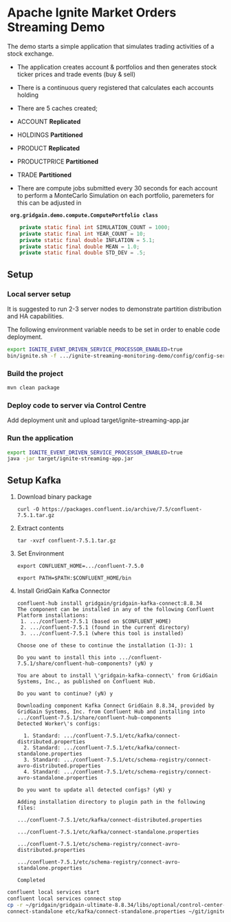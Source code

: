 # Apache Ignite Market Orders Streaming Demo

The demo starts a simple application that simulates trading activities of a stock exchange.

- The application creates account & portfolios and then generates stock ticker prices and trade events (buy & sell)
- There is a continuous query registered that calculates each accounts holding
- There are 5 caches created;
 - ACCOUNT **Replicated**
 - HOLDINGS **Partitioned**
 - PRODUCT **Replicated**
 - PRODUCTPRICE **Partitioned**
 - TRADE **Partitioned**

- There are compute jobs submitted every 30 seconds for each account to perform a MonteCarlo Simulation on each portfolio, paremeters for this can be adjusted in 

**``` org.gridgain.demo.compute.ComputePortfolio class```**

```java
	private static final int SIMULATION_COUNT = 1000;
	private static final int YEAR_COUNT = 10;
	private static final double INFLATION = 5.1;
	private static final double MEAN = 1.0;
	private static final double STD_DEV = .5;
```

## Setup

### Local server setup
It is suggested to run 2-3 server nodes to demonstrate partition distribution and HA capabilities.

The following environment variable needs to be set in order to enable code deployment.

```bash
export IGNITE_EVENT_DRIVEN_SERVICE_PROCESSOR_ENABLED=true
bin/ignite.sh -f .../ignite-streaming-monitoring-demo/config/config-server.xml
```

### Build the project

```bash
mvn clean package
```

### Deploy code to server via Control Centre

Add deployment unit and upload target/ignite-streaming-app.jar

### Run the application

```bash
export IGNITE_EVENT_DRIVEN_SERVICE_PROCESSOR_ENABLED=true
java -jar target/ignite-streaming-app.jar
```

## Setup Kafka
1. Download binary package

    ```console
    curl -O https://packages.confluent.io/archive/7.5/confluent-7.5.1.tar.gz
    ```
2. Extract contents

    ``` 
    tar -xvzf confluent-7.5.1.tar.gz
    ```
3. Set Environment
    
    ```
    export CONFLUENT_HOME=.../confluent-7.5.0
    ```

    ```
    export PATH=$PATH:$CONFLUENT_HOME/bin
    ```
4. Install GridGain Kafka Connector
    
    ```
    confluent-hub install gridgain/gridgain-kafka-connect:8.8.34
    The component can be installed in any of the following Confluent Platform installations:
     1. .../confluent-7.5.1 (based on $CONFLUENT_HOME)
     2. .../confluent-7.5.1 (found in the current directory)    
     3. .../confluent-7.5.1 (where this tool is installed)

    Choose one of these to continue the installation (1-3): 1

    Do you want to install this into .../confluent-7.5.1/share/confluent-hub-components? (yN) y

    You are about to install \'gridgain-kafka-connect\' from GridGain Systems, Inc., as published on Confluent Hub. 

    Do you want to continue? (yN) y

    Downloading component Kafka Connect GridGain 8.8.34, provided by GridGain Systems, Inc. from Confluent Hub and installing into .../confluent-7.5.1/share/confluent-hub-components 
    Detected Worker\'s configs:

      1. Standard: .../confluent-7.5.1/etc/kafka/connect-distributed.properties 
      2. Standard: .../confluent-7.5.1/etc/kafka/connect-standalone.properties 
      3. Standard: .../confluent-7.5.1/etc/schema-registry/connect-avro-distributed.properties 
      4. Standard: .../confluent-7.5.1/etc/schema-registry/connect-avro-standalone.properties 

    Do you want to update all detected configs? (yN) y

    Adding installation directory to plugin path in the following files: 

    .../confluent-7.5.1/etc/kafka/connect-distributed.properties 

    .../confluent-7.5.1/etc/kafka/connect-standalone.properties 

    .../confluent-7.5.1/etc/schema-registry/connect-avro-distributed.properties 

    .../confluent-7.5.1/etc/schema-registry/connect-avro-standalone.properties 

    Completed 

    ```

```bash
confluent local services start
confluent local services connect stop
cp -r ~/gridgain/gridgain-ultimate-8.8.34/libs/optional/control-center-agent share/confluent-hub-components/gridgain-gridgain-kafka-connect/lib
connect-standalone etc/kafka/connect-standalone.properties ~/git/ignite-streaming-monitoring-demo/kafka-connect/gridgain-kafka-connect-sink.properties
```